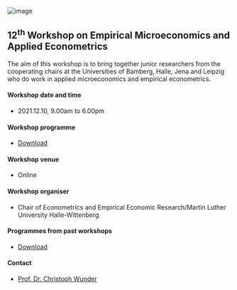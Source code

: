 
![image](/EMAE/docs/assets/MLU-logo.png)
## 12<sup>th</sup> Workshop on Empirical Microeconomics and Applied Econometrics

The aim of this workshop is to bring together junior researchers from the cooperating chairs at the Universities of Bamberg, Halle, Jena and Leipzig who do work in applied microeconomics and empirical econometrics.


#### Workshop date and time
* 2021.12.10,  9.00am to 6.00pm

#### Workshop programme 
* [Download](https://github.com/Sachif13/EMAE/blob/main/Current%20workshop/Test%20PDF.pdf)


#### Workshop venue 
* Online


#### Workshop organiser 
* Chair of Econometrics and Empirical Economic Research/Martin Luther University Halle-Wittenberg


#### Programmes from past workshops 
* [Download](https://github.com/Sachif13/EMAE/tree/main/Past%20workshops)


#### Contact
* [Prof. Dr. Christoph Wunder](https://oekonometrie.wiwi.uni-halle.de/team/prof._dr._christoph_wunder/)



